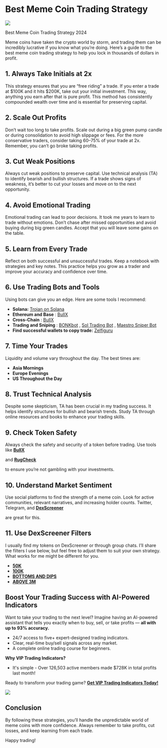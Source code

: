 # Best Meme Coin Trading Strategy

![](https://miro.medium.com/v2/1*snsunye0adcUmVbzjdXR7w.png)

Best Meme Coin Trading Strategy 2024

Meme coins have taken the crypto world by storm, and trading them can be incredibly lucrative if you know what you’re doing. Here’s a guide to the best meme coin trading strategy to help you lock in thousands of dollars in profit.

## 1. Always Take Initials at 2x

This strategy ensures that you are “free riding” a trade. If you enter a trade at $100K and it hits $200K, take out your initial investment. This way, anything you earn after that is pure profit. This method has consistently compounded wealth over time and is essential for preserving capital.

## 2. Scale Out Profits

Don’t wait too long to take profits. Scale out during a big green pump candle or during consolidation to avoid high slippage or fees. For the more conservative traders, consider taking 60–75% of your trade at 2x. Remember, you can’t go broke taking profits.

## 3. Cut Weak Positions

Always cut weak positions to preserve capital. Use technical analysis (TA) to identify bearish and bullish structures. If a trade shows signs of weakness, it’s better to cut your losses and move on to the next opportunity.

## 4. Avoid Emotional Trading

Emotional trading can lead to poor decisions. It took me years to learn to trade without emotions. Don’t chase after missed opportunities and avoid buying during big green candles. Accept that you will leave some gains on the table.

## 5. Learn from Every Trade

Reflect on both successful and unsuccessful trades. Keep a notebook with strategies and key notes. This practice helps you grow as a trader and improve your accuracy and confidence over time.

## 6. Use Trading Bots and Tools

Using bots can give you an edge. Here are some tools I recommend:

* **Solana:**
  [Trojan on Solana](https://t.me/solana_trojanbot?start=r-corokere)
* **Ethereum and Base**
  :
  [BullX](https://t.me/BullxBetaBot)
* **Cross-Chain**
  :
  [BullX](https://t.me/BullxBetaBot)
* **Trading and Sniping**
  :
  [BONKbot](https://t.me/bonkbot_bot?start=ref_n66xa)
  ,
  [Sol Trading Bot](https://t.me/SolanaTradingBot?start=BDySFLJki)
  ,
  [Maestro Sniper Bot](https://t.me/maestro?start=r-corokere)
* **Find successful wallets to copy trade:**
  [Zelfiguru](https://t.me/zelfiguru_on_solana_bot?start=NjY4NjkwMzExOA==)

## 7. Time Your Trades

Liquidity and volume vary throughout the day. The best times are:

* **Asia Mornings**
* **Europe Evenings**
* **US Throughout the Day**

## 8. Trust Technical Analysis

Despite some skepticism, TA has been crucial in my trading success. It helps identify structures for bullish and bearish trends. Study TA through online resources and books to enhance your trading skills.

## 9. Check Token Safety

Always check the safety and security of a token before trading. Use tools like
[**BullX**](https://t.me/BullxBetaBot)

and
[**RugCheck**](https://rugcheck.xyz/)

to ensure you’re not gambling with your investments.

## 10. Understand Market Sentiment

Use social platforms to find the strength of a meme coin. Look for active communities, relevant narratives, and increasing holder counts. Twitter, Telegram, and
[**DexScreener**](https://dexscreener.com/)

are great for this.

## 11. Use DexScreener Filters

I usually find my tokens on DexScreener or through group chats. I’ll share the filters I use below, but feel free to adjust them to suit your own strategy. What works for me might be different for you.

* [**50K**](https://dexscreener.com/solana/6h?rankBy=volume&order=desc&minLiq=10000&minFdv=50000&maxFdv=20000000&maxAge=2&min24HVol=30000&min5MVol=1000)
* [**100K**](https://dexscreener.com/solana/6h?rankBy=volume&order=desc&minLiq=10000&minFdv=100000&maxFdv=20000000&maxAge=2&min24HVol=30000&min5MVol=1000)
* [**BOTTOMS AND DIPS**](https://dexscreener.com/solana/6h?rankBy=trendingScoreH6&order=desc&minLiq=10000&minFdv=100000&maxFdv=10000000&minAge=2&maxAge=300&min1HTxns=200&min24HVol=300000)
* [**ABOVE 3M**](https://dexscreener.com/?rankBy=trendingScoreH6&order=desc&chainIds=solana&dexIds=raydium&minLiq=10000&minFdv=1000000&min24HVol=3000000)

## Boost Your Trading Success with AI-Powered Indicators

Want to take your trading to the next level? Imagine having an AI-powered assistant that tells you exactly when to buy, sell, or take profits —
**all with up to 93% accuracy.**

* 24/7 access to five+ expert-designed trading indicators.
* Clear, real-time buy/sell signals across any market.
* A complete online trading course for beginners.

**Why VIP Trading Indicators?**

* It's simple - Over 126,503 active members made $728K in total profits last month!

Ready to transform your trading game?
[**Get VIP Trading Indicators Today!**](https://vipindicators.xyz)

![](https://vipindicators.xyz/1.png)

## Conclusion

By following these strategies, you’ll handle the unpredictable world of meme coins with more confidence. Always remember to take profits, cut losses, and keep learning from each trade.

Happy trading!
